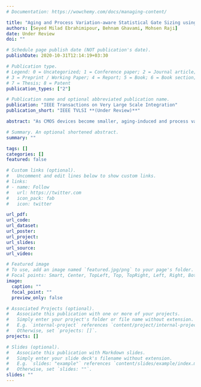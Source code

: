 ```yaml
---
# Documentation: https://wowchemy.com/docs/managing-content/

title: "Aging and Process Variation-aware Statistical Gate Sizing using Incremental-based Criticality Computation"
authors: [Seyed Milad Ebrahimipour, Behnam Ghavami, Mohsen Raji]
date: Under Review
doi: ""

# Schedule page publish date (NOT publication's date).
publishDate: 2020-10-31T12:14:19+03:30

# Publication type.
# Legend: 0 = Uncategorized; 1 = Conference paper; 2 = Journal article;
# 3 = Preprint / Working Paper; 4 = Report; 5 = Book; 6 = Book section;
# 7 = Thesis; 8 = Patent
publication_types: ["2"]

# Publication name and optional abbreviated publication name.
publication: "IEEE Transactions on Very Large Scale Integration"
publication_short: "IEEE TVLSI **(Under Review)**"

abstract: "As CMOS devices become smaller, aging-induced and process variations become major issues for circuit reliability. In this paper, a statistical gate sizing method is proposed to improve the lifetime reliability of manufactured chips in presence of process variations and aging effects. To this end, we propose a canonical first order delay model to estimate the delay degradation of a gate under Negative Bias Temperature Instability (NBTI) and Process Variations (PV) considering spatial correlations. Using the proposed gate delay model, a Statistical Static Timing Analysis method is introduced to compute the circuit delay considering the joint effect of process variation and NBTI. To guarantee that the circuit meets the required timing constraints, we propose an incremental gate sizing technique. This technique first computes the criticality of each gate defined as the probability that a gate lies on the critical path due to NBTI and process variations. Then, a group of gates with the highest ranking according to criticality is chosen for gate sizing-based timing optimization. It is worthy to note that, by using the proposed statistical gate delay model, we can compute criticality of each gate incrementally. Experimental results based on ISCAS’85 benchmark circuits show that the proposed method can improve the lifetime reliability defined as $1.1(\\mu + 3\\sigma)$ of the initial delay distribution of the circuit at the expense of 8.64% area overhead. In comparison with the path-based method, the proposed approach is much faster, especially for larger circuits, which makes it a viable solution to optimize the lifetime reliability trade-off of very large-scale circuits used in industry. **(Under Review)**"

# Summary. An optional shortened abstract.
summary: ""

tags: []
categories: []
featured: false

# Custom links (optional).
#   Uncomment and edit lines below to show custom links.
# links:
# - name: Follow
#   url: https://twitter.com
#   icon_pack: fab
#   icon: twitter

url_pdf:
url_code:
url_dataset:
url_poster:
url_project:
url_slides:
url_source:
url_video:

# Featured image
# To use, add an image named `featured.jpg/png` to your page's folder. 
# Focal points: Smart, Center, TopLeft, Top, TopRight, Left, Right, BottomLeft, Bottom, BottomRight.
image:
  caption: ""
  focal_point: ""
  preview_only: false

# Associated Projects (optional).
#   Associate this publication with one or more of your projects.
#   Simply enter your project's folder or file name without extension.
#   E.g. `internal-project` references `content/project/internal-project/index.md`.
#   Otherwise, set `projects: []`.
projects: []

# Slides (optional).
#   Associate this publication with Markdown slides.
#   Simply enter your slide deck's filename without extension.
#   E.g. `slides: "example"` references `content/slides/example/index.md`.
#   Otherwise, set `slides: ""`.
slides: ""
---
```

